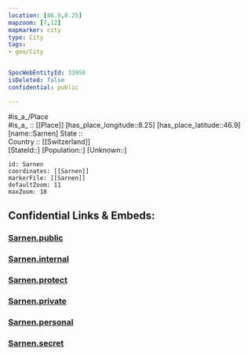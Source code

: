 ```yaml
---
location: [46.9,8.25] 
mapzoom: [7,12] 
mapmarker: city 
type: City
tags:
- geo/City


SpocWebEntityId: 33958
isDeleted: false
confidential: public

---
```

#is_a_/Place  
#is_a_ :: [[Place]] 
[has_place_longitude::8.25] 
[has_place_latitude::46.9] 
[name::Sarnen] 
State ::  
Country :: [[Switzerland]]  
[StateId::] 
[Population::] 
[Unknown::] 


```leaflet
id: Sarnen
coordinates: [[Sarnen]] 
markerFile: [[Sarnen]] 
defaultZoom: 11 
maxZoom: 18
```


## Confidential Links & Embeds: 

### [Sarnen.public](/_public/\Earth\Continent\Europe\Europe~Central\Switzerland\Switzerland~Cantons\Obwalden\CitySarnen.public.md) 

### [Sarnen.internal](/_internal/\Earth\Continent\Europe\Europe~Central\Switzerland\Switzerland~Cantons\Obwalden\CitySarnen.internal.md) 

### [Sarnen.protect](/_protect/\Earth\Continent\Europe\Europe~Central\Switzerland\Switzerland~Cantons\Obwalden\CitySarnen.protect.md) 

### [Sarnen.private](/_private/\Earth\Continent\Europe\Europe~Central\Switzerland\Switzerland~Cantons\Obwalden\CitySarnen.private.md) 

### [Sarnen.personal](/_personal/\Earth\Continent\Europe\Europe~Central\Switzerland\Switzerland~Cantons\Obwalden\CitySarnen.personal.md) 

### [Sarnen.secret](/_secret/\Earth\Continent\Europe\Europe~Central\Switzerland\Switzerland~Cantons\Obwalden\CitySarnen.secret.md)

